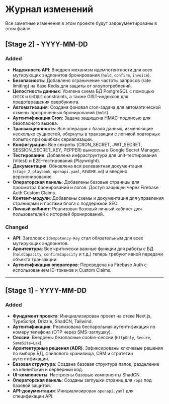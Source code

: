 # Журнал изменений

Все заметные изменения в этом проекте будут задокументированы в этом файле.

## [Stage 2] - YYYY-MM-DD

### Added
- **Надежность API**: Внедрен механизм идемпотентности для всех мутирующих эндпоинтов бронирования (`hold`, `confirm`, `invoice`).
- **Безопасность**: Добавлено ограничение частоты запросов (rate limiting) на базе Redis для защиты от злоупотреблений.
- **Целостность данных**: Усилена схема БД PostgreSQL с помощью `CHECK` и `UNIQUE` constraints, а также GIST-индексов для предотвращения овербукинга.
- **Автоматизация**: Создана фоновая cron-задача для автоматической отмены просроченных бронирований (`hold`).
- **Аутентификация Cron**: Задача защищена HMAC-подписью для безопасного вызова.
- **Транзакционность**: Все операции с базой данных, изменяющие несколько сущностей, обернуты в транзакции с логикой повторных попыток при ошибках сериализации.
- **Конфигурация**: Все секреты (CRON_SECRET, JWT_SECRET, SESSION_SECRET_KEY, PEPPER) вынесены в Google Secret Manager.
- **Тестирование**: Добавлена инфраструктура для unit-тестирования (Vitest) и E2E-тестирования (Playwright).
- **Документация**: Обновлена вся релевантная документация (`stage_2_playbook`, `openapi.yaml`, `README.md`) и введено версионирование.
- **Операторская панель**: Добавлены базовые страницы для просмотра бронирований и логов. Доступ защищен через Firebase Auth Custom Claims.
- **Контент-модули**: Добавлены схемы и документация для управления страницами и постами блога с поддержкой SEO.
- **Личный кабинет**: Реализован базовый личный кабинет для пользователей с историей бронирований.

### Changed
- **API**: Заголовок `Idempotency-Key` стал обязательным для всех мутирующих эндпоинтов.
- **Архитектура**: Все критически важные функции для работы с БД (`holdCapacity`, `confirmCapacity` и т.д.) теперь требуют явной передачи объекта транзакции.
- **Аутентификация операторов**: Переведена на Firebase Auth с использованием ID-токенов и Custom Claims.

---

## [Stage 1] - YYYY-MM-DD

### Added
- **Фундамент проекта**: Инициализирован проект на стеке Next.js, TypeScript, Drizzle, ShadCN, Tailwind.
- **Аутентификация**: Реализована беспарольная аутентификация по номеру телефона (OTP через SMS-заглушку).
- **Сессии**: Внедрены безопасные cookie-сессии (`HttpOnly`, `Secure`, `SameSite=Lax`).
- **Архитектурные решения (ADR)**: Зафиксированы ключевые решения по выбору БД, файлового хранилища, CRM и стратегии аутентификации.
- **Базовая структура**: Создана базовая структура папок, разделение на клиентский и серверный код.
- **UI-компоненты**: Настроены базовые компоненты ShadCN.
- **Операторская панель**: Созданы заглушки страниц для `/ops` под базовой защитой.
- **API-документация**: Инициализирован `openapi.yaml` для спецификации API.
